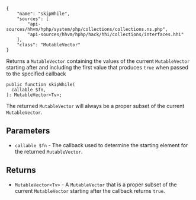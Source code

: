 ``` yamlmeta
{
    "name": "skipWhile",
    "sources": [
        "api-sources/hhvm/hphp/system/php/collections/collections.ns.php",
        "api-sources/hhvm/hphp/hack/hhi/collections/interfaces.hhi"
    ],
    "class": "MutableVector"
}
```




Returns a ` MutableVector ` containing the values of the current
`` MutableVector `` starting after and including the first value that produces
``` true ``` when passed to the specified callback




``` Hack
public function skipWhile(
  callable $fn,
): MutableVector<Tv>;
```




The returned ` MutableVector ` will always be a proper subset of the current
`` MutableVector ``.




## Parameters




+ ` callable $fn ` - The callback used to determine the starting element for the
  returned `` MutableVector ``.




## Returns




* ` MutableVector<Tv> ` - A `` MutableVector `` that is a proper subset of the current
  ``` MutableVector ``` starting after the callback returns ```` true ````.
<!-- HHAPIDOC -->
